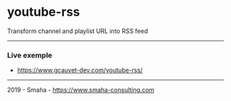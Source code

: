 # youtube-rss

Transform channel and playlist URL into RSS feed

---

### Live exemple
- https://www.gcauvet-dev.com/youtube-rss/

---

2019 - Smaha - https://www.smaha-consulting.com
